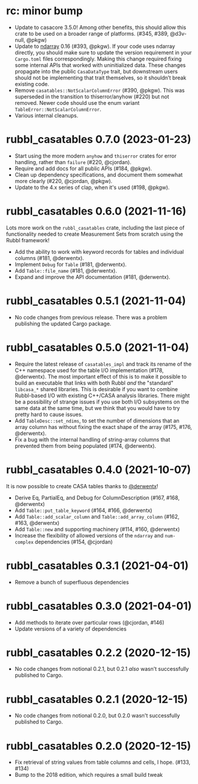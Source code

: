 # rc: minor bump

- Update to casacore 3.5.0! Among other benefits, this should allow this crate
  to be used on a broader range of platforms. (#345, #389, @d3v-null, @pkgw)
- Update to [ndarray] 0.16 (#393, @pkgw). If your code uses ndarray directly,
  you should make sure to update the version requirement in your `Cargo.toml`
  files correspondingly. Making this change required fixing some internal APIs
  that worked with uninitialized data. These changes propagate into the public
  `CasaDataType` trait, but downstream users should not be implementing that
  trait themselves, so it shouldn’t break existing code.
- Remove `casatables::NotScalarColumnError` (#390, @pkgw). This was superseded
  in the transition to thiserror/anyhow (#220) but not removed. Newer code
  should use the enum variant `TableError::NotScalarColumnError`.
- Various internal cleanups.

[ndarray]: https://github.com/rust-ndarray/ndarray


# rubbl_casatables 0.7.0 (2023-01-23)

- Start using the more modern `anyhow` and `thiserror` crates for error
  handling, rather than `failure` (#220, @cjordan).
- Require and add docs for all public APIs (#184, @pkgw).
- Clean up dependency specifications, and document them somewhat more clearly
  (#220, @cjordan, @pkgw).
- Update to the 4.x series of clap, when it's used (#198, @pkgw).

# rubbl_casatables 0.6.0 (2021-11-16)

Lots more work on the `rubbl_casatables` crate, including the last piece of
functionality needed to create Measurement Sets from scratch using the Rubbl
framework!

- Add the ability to work with keyword records for tables and individual columns
  (#181, @derwentx).
- Implement `Debug` for `Table` (#181, @derwentx).
- Add `Table::file_name` (#181, @derwentx).
- Expand and improve the API documentation (#181, @derwentx).


# rubbl_casatables 0.5.1 (2021-11-04)

- No code changes from previous release. There was a problem publishing the
  updated Cargo package.


# rubbl_casatables 0.5.0 (2021-11-04)

- Require the latest release of `casatables_impl` and track its rename of the
  C++ namespace used for the table I/O implementation (#178, @derwentx). The
  most important effect of this is to make it possible to build an executable
  that links with both Rubbl *and* the "standard" `libcasa_*` shared libraries.
  This is desirable if you want to combine Rubbl-based I/O with existing
  C++/CASA analysis libraries. There might be a possibility of strange issues if
  you use both I/O subsystems on the same data at the same time, but we think
  that you would have to try pretty hard to cause issues.
- Add `TableDesc::set_ndims`, to set the number of dimensions that an array column
  has without fixing the exact shape of the array (#175, #176, @derwentx).
- Fix a bug with the internal handling of string-array columns that prevented them
  from being populated (#174, @derwentx).


# rubbl_casatables 0.4.0 (2021-10-07)

It is now possible to create CASA tables thanks to [@derwentx]!

[@derwentx]: https://github.com/derwentx

- Derive Eq, PartialEq, and Debug for ColumnDescription (#167, #168, @derwentx)
- Add `Table::put_table_keyword` (#164, #166, @derwentx)
- Add `Table::add_scalar_column` and `Table::add_array_column` (#162, #163, @derwentx)
- Add `Table::new` and supporting machinery (#114, #160, @derwentx)
- Increase the flexibility of allowed versions of the `ndarray` and
  `num-complex` dependencies (#154, @cjordan)

# rubbl_casatables 0.3.1 (2021-04-01)

- Remove a bunch of superfluous dependencies

# rubbl_casatables 0.3.0 (2021-04-01)

- Add methods to iterate over particular rows (@cjordan, #146)
- Update versions of a variety of dependencies

# rubbl_casatables 0.2.2 (2020-12-15)

- No code changes from notional 0.2.1, but 0.2.1 *also* wasn't successfully
  published to Cargo.

# rubbl_casatables 0.2.1 (2020-12-15)

- No code changes from notional 0.2.0, but 0.2.0 wasn't successfully published
  to Cargo.

# rubbl_casatables 0.2.0 (2020-12-15)

- Fix retrieval of string values from table columns and cells, I hope.
  (#133, #134)
- Bump to the 2018 edition, which requires a small build tweak
